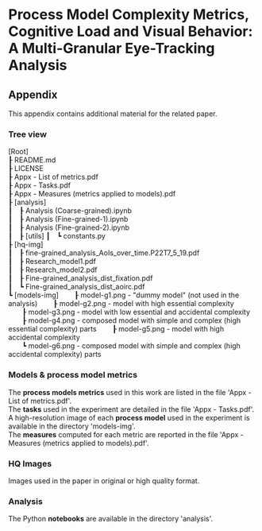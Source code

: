 # Process Model Complexity Metrics, Cognitive Load and Visual Behavior: A Multi-Granular Eye-Tracking Analysis
## Appendix

This appendix contains additional material for the related paper.

### Tree view
[Root]  
&#x02520; README.md  
&#x02520; LICENSE  
&#x02520; Appx - List of metrics.pdf  
&#x02520; Appx - Tasks.pdf  
&#x02520; Appx - Measures (metrics applied to models).pdf  
&#x02520; [analysis]  
&#x02503;&#x2003;&#x02520; Analysis (Coarse-grained).ipynb  
&#x02503;&#x2003;&#x02520; Analysis (Fine-grained-1).ipynb  
&#x02503;&#x2003;&#x02520; Analysis (Fine-grained-2).ipynb  
&#x02503;&#x2003;&#x02520; [utils]
&#x02503;&#x2003;&#x02517; constants.py  
&#x02520; [hq-img]  
&#x02503;&#x2003;&#x02520; fine-grained_analysis_AoIs_over_time.P22T7_5_19.pdf  
&#x02503;&#x2003;&#x02520; Research_model1.pdf  
&#x02503;&#x2003;&#x02520; Research_model2.pdf  
&#x02503;&#x2003;&#x02520; Fine-grained_analysis_dist_fixation.pdf  
&#x02503;&#x2003;&#x02517; Fine-grained_analysis_dist_aoirc.pdf  
&#x02517; [models-img] 
&#x2003;&#x2003;&#x02520; model-g1.png - "dummy model" (not used in the analysis) 
&#x2003;&#x2003;&#x02520; model-g2.png - model with high essential complexity  
&#x2003;&#x2003;&#x02520; model-g3.png - model with low essential and accidental complexity  
&#x2003;&#x2003;&#x02520; model-g4.png - composed model with simple and complex (high essential complexity) parts 
&#x2003;&#x2003;&#x02520; model-g5.png - model with high accidental complexity  
&#x2003;&#x2003;&#x02517; model-g6.png - composed model with simple and complex (high accidental complexity) parts 

### Models & process model metrics
The **process models metrics** used in this work are listed in the file 'Appx - List of metrics.pdf'.  
The **tasks** used in the experiment are detailed in the file 'Appx - Tasks.pdf'.  
A high-resolution image of each **process model** used in the experiment is available in the directory 'models-img'.  
The **measures** computed for each metric are reported in the file 'Appx - Measures (metrics applied to models).pdf'.

### HQ Images
Images used in the paper in original or high quality format.

### Analysis
The Python **notebooks** are available in the directory 'analysis'.  
